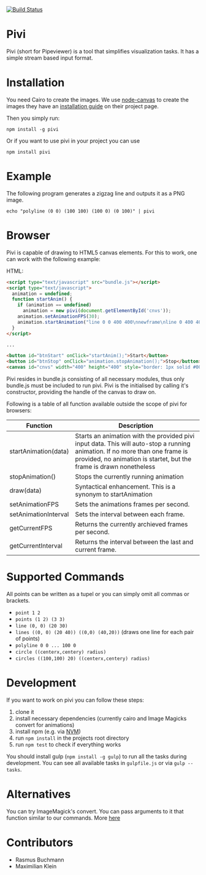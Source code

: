 [![Build Status](https://travis-ci.org/LittleHelicase/pivi.svg)](https://travis-ci.org/LittleHelicase/pivi)

# Pivi
Pivi (short for Pipeviewer) is a tool that simplifies visualization tasks. It has a simple stream based input format.

# Installation
You need Cairo to create the images. We use [node-canvas](https://github.com/Automattic/node-canvas) to create the images they have an [installation guide](https://github.com/Automattic/node-canvas/wiki/_pages) on their project page.

Then you simply run:

```
npm install -g pivi
```

Or if you want to use pivi in your project you can use

```
npm install pivi
```

# Example
The following program generates a zigzag line and outputs it as a PNG image.

```
echo "polyline (0 0) (100 100) (100 0) (0 100)" | pivi
```

# Browser
Pivi is capable of drawing to HTML5 canvas elements. For this to work, one can work with the
following example:

HTML:
```HTML
<script type="text/javascript" src="bundle.js"></script>
<script type="text/javascript">
  animation = undefined;
  function startAnim() {
    if (animation == undefined)
      animation = new pivi(document.getElementById('cnvs'));
    animation.setAnimationFPS(30);
    animation.startAnimation("line 0 0 400 400\nnewframe\nline 0 400 400 0");
  }
</script>

...

<button id="btnStart" onClick="startAnim();">Start</button>
<button id="btnStop" onClick="animation.stopAnimation();">Stop</button><br />
<canvas id="cnvs" width="400" height="400" style="border: 1px solid #000000;" />
```

Pivi resides in bundle.js consisting of all necessary modules, thus only bundle.js must be
included to run pivi.
Pivi is the initialised by calling it's constructor, providing the handle of the canvas to draw on.

Following is a table of all function available outside the scope of pivi for browsers:

Function | Description
-------- | -----------
startAnimation(data) | Starts an animation with the provided pivi input data. This will auto-stop a running animation. If no more than one frame is provided, no animation is startet, but the frame is drawn nonetheless
stopAnimation() | Stops the currently running animation
draw(data) | Syntactical enhancement. This is a synonym to startAnimation
setAnimationFPS | Sets the animations frames per second.
setAnimationInterval | Sets the interval between each frame.
getCurrentFPS | Returns the currently archieved frames per second.
getCurrentInterval | Returns the interval between the last and current frame.

# Supported Commands
All points can be written as a tupel or you can simply omit all commas or brackets.
- `point 1 2`
- `points (1 2) (3 3)`
- `line (0, 0) (20 30)`
- `lines ((0, 0) (20 40)) ((0,0) (40,20))` (draws one line for each pair of points)
- `polyline 0 0 ... 100 0`
- `circle ((centerx,centery) radius)`
- `circles ((100,100) 20) ((centerx,centery) radius)`

# Development
If you want to work on pivi you can follow these steps:

1. clone it
2. install necessary dependencies (currently cairo and Image Magicks convert for animations)
3. install npm (e.g. via [NVM](https://github.com/creationix/nvm))
4. run `npm install` in the projects root directory
5. run `npm test` to check if everything works

You should install gulp (`npm install -g gulp`) to run all the tasks during development. You can see
all available tasks in `gulpfile.js` or via `gulp --tasks`.

# Alternatives
You can try ImageMagick's convert. You can pass arguments to it that function similar to our commands. More [here](http://www.imagemagick.org/Usage/draw)

# Contributors
- Rasmus Buchmann
- Maximilian Klein
